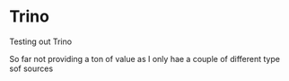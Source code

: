 # Trino

Testing out Trino

So far not providing a ton of value as I only hae a couple of different type sof sources